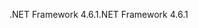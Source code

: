 <span data-ttu-id="884cc-101">.NET Framework 4.6.1</span><span class="sxs-lookup"><span data-stu-id="884cc-101">.NET Framework 4.6.1</span></span>